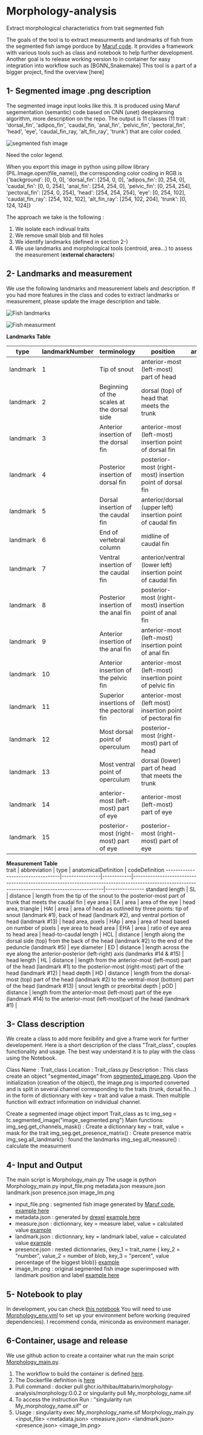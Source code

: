 # Morphology-analysis
Extract morphological characteristics from trait segmented fish

The goals of the tool is to extract measurments and landmarks of fish from the segmented fish iamge porduce by [Maruf code]().
It provides a framework with various tools such as class and notebook to help further development.
Another goal is to release working version to in container for easy integration into workflow such as [BGNN_Snakemake]
This tool is a part of a bigger project, find the overview [here]

## 1- Segmented image .png description

The segmented image input looks like this. It is produced using Maruf segementation (semantic) code based on CNN (unet) deeplearning algorithm, more description on the repo. The output is 11 classes (11 trait : 'dorsal_fin', 'adipos_fin', 'caudal_fin, 'anal_fin', 'pelvic_fin', 'pectoral_fin', 'head', 'eye', 'caudal_fin_ray, 'alt_fin_ray', 'trunk') that are color coded.

![segmented fish image](https://github.com/thibaulttabarin/Morphology-analysis/blob/main/Scripts/test_images/INHS_FISH_000742_segmented.png)

Need the color legend.

When you export this image in python using pillow library (PIL.Image.open(file_name)), the corresponding color coding in RGB is 
{'background': [0, 0, 0],
'dorsal_fin': [254, 0, 0],
'adipos_fin': [0, 254, 0],
'caudal_fin': [0, 0, 254],
'anal_fin': [254, 254, 0],
'pelvic_fin': [0, 254, 254],
'pectoral_fin': [254, 0, 254],
'head': [254, 254, 254],
'eye': [0, 254, 102],
'caudal_fin_ray': [254, 102, 102],
'alt_fin_ray': [254, 102, 204],
'trunk': [0, 124, 124]}

The approach we take is the following :

  1. We isolate each indivual traits
  2. We remove small blob and fill holes
  3. We identify landmarks (defined in section 2-)
  4. We use landmarks and morphological tools (centroid, area...) to assess the measurement (**external characters**)


## 2- Landmarks and measurement

We use the following landmarks and measurement labels and description. If you had more features in the class and codes to extract landmarks or measurement, please update the image description and table.

![Fish landmarks](https://github.com/thibaulttabarin/Morphology-analysis/blob/main/Traits_description/Minnows_Landmarks_v1.png)

![Fish measurment](https://github.com/thibaulttabarin/Morphology-analysis/blob/main/Traits_description/Minnows_Measurments_v1.png)

**Landmarks Table**

type     |  landmarkNumber  |  terminology                                 |  position                                                      |  anatomicalDefinition  |  codeDefinition
----------|------------------|----------------------------------------------|----------------------------------------------------------------|------------------------|----------------
landmark  |  1               |  Tip of snout                                |  anterior-most (left-most) part of head                        |                        |
landmark  |  2               |  Beginning of the scales at the dorsal side  |  dorsal (top) of head that meets the trunk                     |                        |
landmark  |  3               |  Anterior insertion of the dorsal fin        |  anterior-most (left-most) insertion point of dorsal fin       |                        |
landmark  |  4               |  Posterior insertion of dorsal fin           |  posterior-most (right-most) insertion point of dorsal fin     |                        |
landmark  |  5               |  Dorsal insertion of the caudal fin          |  anterior/dorsal (upper left) insertion point of caudal fin    |                        |
landmark  |  6               |  End of vertebral column                     |  midline of caudal fin                                         |                        |
landmark  |  7               |  Ventral insertion of the caudal fin         |  anterior/ventral (lower left) insertion point of caudal fin   |                        |
landmark  |  8               |  Posterior insertion of the anal fin         |  posterior-most (right-most) insertion point of anal fin       |                        |
landmark  |  9               |  Anterior insertion of the anal fin          |  anterior-most (left-most) insertion point of anal fin         |                        |
landmark  |  10              |  Anterior insertion of the pelvic fin        |  anterior-most (left-most) insertion point of pelvic fin       |                        |
landmark  |  11              |  Superior insertions of the pectoral fin     |  anterior-most (left most) insertion point of pectoral fin     |                        |
landmark  |  12              |  Most dorsal point of operculum              |  posterior-most (right-most) part of head                      |                        |
landmark  |  13              |  Most ventral point of operculum             |  dorsal (lower) part of head that meets the trunk              |                        |
landmark  |  14              |  anterior-most (left-most) part of eye       |  anterior-most (left-most) part of eye                         |                        |
landmark  |  15              |  posterior-most (right-most) part of eye     |  posterior-most (right-most) part of eye                       |                        |
  
**Measurement Table**  
trait                            |  abbreviation  |  type      |  anatomicalDefinition                                                                                                                          |  codeDefinition
----------------------------------|----------------|------------|------------------------------------------------------------------------------------------------------------------------------------------------|----------------
standard length                   |   SL           |  distance  |  length from the tip of the snout to the posterior-most part of trunk that meets the caudal fin                                                |
eye area                          |   EA           |  area      |  area of the eye                                                                                                                               |
head area, triangle               |   HAt          |  area      |  area of head as outlined by three points: tip of snout (landmark #1), back of head (landmark #2), and ventral portion of head (landmark #13)  |
head area, pixels                 |   HAp          |  area      |  area of head based on number of pixels                                                                                                        |
eye area to head area             |   EHA          |  area      |  ratio of eye area to head area                                                                                                                |
head-to-caudal length             |   HCL          |  distance  |  length along the dorsal side (top) from the back of the head (landmark #2) to the end of the peduncle (landmark #5)                           |
eye diameter                      |  ED            |  distance  |  length across the eye along the anterior-posterior (left-right) axis (landmarks #14 & #15)                                                    |
head length                       |  HL            |  distance  |  length from the anterior-most (left-most) part of the head (landmark #1) to the posterior-most (right-most) part of the head (landmark #12)   |
head depth                        |  HD            |  distance  |  length from the dorsal-most (top) part of the head (landmark #2) to the ventral-most (bottom) part of the head (landmark #13)                 |
snout length or preorbital depth  |  pOD           |  distance  |  length from the anterior-most (left-most) part of the eye (landmark #14) to the anterior-most (left-most)part of the head (landmark #1)       |
  
## 3- Class description

We create a class to add more fexibility and give a frame work for further developement. Here is a short description of the class "Trait_class", couples functionality and usage. The best way understand it is to play with the class using the Notebook.

Class Name : Trait_class
Location : Trait_class.py
Description : This class create an object "segmented_image" from [segmented_image.png](https://github.com/thibaulttabarin/Morphology-analysis/blob/main/Scripts/test_images/INHS_FISH_000742_segmented.png). Upon the initialization (creation of the object), the image.png is imported converted and is split in several channel corresponding to the traits (trunk, dorsal fin...) in the form of dictionnary with key = trait  and value a mask. Then multiple function will extract information on individual channel.

Create a segmented image object
import Trait_class as tc 
img_seg = tc.segmented_image("image_segmented.png")
Main functions:
img_seg.get_channels_mask() : Create a dictionnary key = trait, value = mask for the trait
img_seg.get_presence_matrix() : Create presence matrix
img_seg.all_landmark() : found the landmarks
img_seg.all_measure() : calculate the measurment

## 4- Input and Output
The main script is Morphology_main.py The usage is python Morphology_main.py  input_file.png metadata.json measure.json landmark.json presence.json image_lm.png

 + input_file.png : segmented fish image generated by [Maruf code](), [example here](https://github.com/thibaulttabarin/Morphology-analysis/blob/main/Test_Data/INHS_FISH_000742_segmented.png)
 + metadata.json : generated by [drexel]() [example here](https://github.com/thibaulttabarin/Morphology-analysis/blob/main/Test_Data/INHS_FISH_000742.json)
 + measure.json : dictionnary, key = measure label, value = calculated value [example](https://github.com/thibaulttabarin/Morphology-analysis/blob/main/Test_Data/INHS_FISH_000742_measure.json)
 + landmark.json : dictionnary, key = landmark label, value = calculated value [example](https://github.com/thibaulttabarin/Morphology-analysis/blob/main/Test_Data/INHS_FISH_000742_landmark.json)
 + presence.json : nested dictionnaries, {key_1 = trait_name { key_2 = "number", value_2 = number of blob, key_3 = "percent", value percentage of the biggest blob}} [example](https://github.com/thibaulttabarin/Morphology-analysis/blob/main/Test_Data/INHS_FISH_000742_presence.json)
 + image_lm.png : original segmented fish image superimposed with landmark position and label [example here](https://github.com/thibaulttabarin/Morphology-analysis/blob/main/Test_Data/INHS_FISH_000742_image_lm.png)

## 5- Notebook to play
In development, you can check [this notebook](https://github.com/thibaulttabarin/Morphology-analysis/blob/main/Scripts/Morphology_dev.ipynb)
You will need to use [Morphology_env.yml](https://github.com/thibaulttabarin/Morphology-analysis/blob/main/Scripts/morphology_env.yml) to set up your environment before working (required dependencies). I recommend conda, miniconda as environment manager.


## 6-Container, usage and release

We use github action to create a container what run the main script [Morphology_main.py](https://github.com/thibaulttabarin/Morphology-analysis/blob/main/Scripts/Morphology_main.py). 
  1. The workflow to build the container is defined [here](https://github.com/thibaulttabarin/Morphology-analysis/blob/main/.github/workflows/Deploy_Morpholgy.yml).   
  2. The Dockerfile definition is [here](https://github.com/thibaulttabarin/Morphology-analysis/blob/main/Dockerfile)
  3. Pull command : docker pull ghcr.io/thibaulttabarin/morphology-analysis/morphology:0.0.2 or singularity pull My_morphology_name.sif
  4. To access the instruction Run : "singularity run My_morphology_name.sif" or 
  5. Usage : singularity exec My_morphology_name.sif Morphology_main.py  <input_file> <metadata.json> <measure.json> <landmark.json> <presence.json> <image_lm.png>
